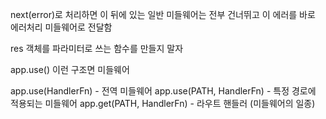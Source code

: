 next(error)로 처리하면 이 뒤에 있는 일반 미들웨어는 전부 건너뛰고 이 에러를 바로 에러처리 미들웨어로 전달함

res 객체를 파라미터로 쓰는 함수를 만들지 말자

app.use() 이런 구조면 미들웨어

app.use(HandlerFn) - 전역 미들웨어
app.use(PATH, HandlerFn) - 특정 경로에 적용되는 미들웨어
app.get(PATH, HandlerFn) - 라우트 핸들러 (미들웨어의 일종)




